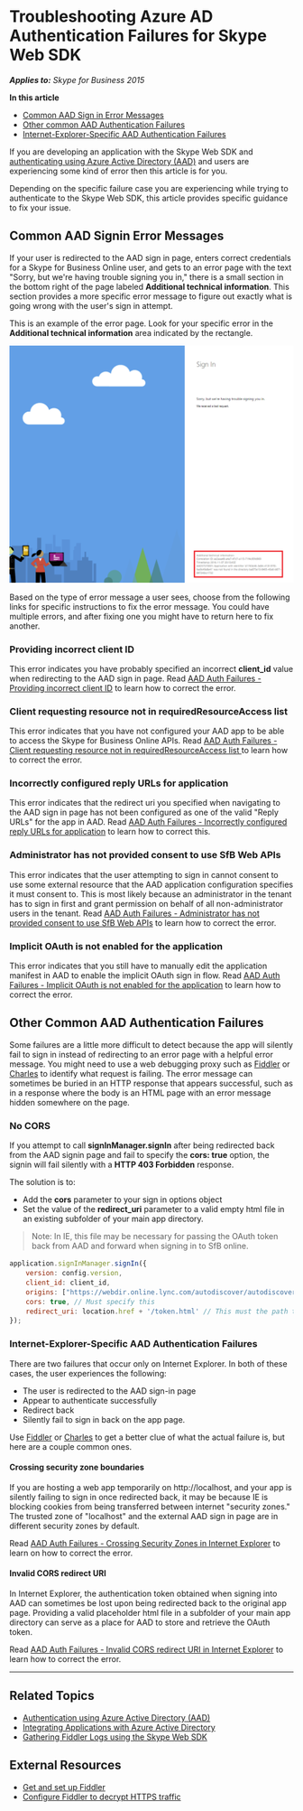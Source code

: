 # Troubleshooting Azure AD Authentication Failures for Skype Web SDK

_**Applies to:** Skype for Business 2015_

**In this article**
- [Common AAD Sign in Error Messages](#error-messages)
- [Other common AAD Authentication Failures](#other-failures)
- [Internet-Explorer-Specific AAD Authentication Failures](#IE-specific)

If you are developing an application with the Skype Web SDK and [authenticating using Azure Active Directory (AAD)](../../PTAuthAzureAD.md) and users are experiencing some kind of error then this article is for you.

Depending on the specific failure case you are experiencing while trying to authenticate to the Skype Web SDK, this article provides specific guidance to fix your issue. 

<a name="error-messages"></a>
## Common AAD Signin Error Messages

If your user is redirected to the AAD sign in page, enters correct credentials for a Skype for Business Online user, and gets to an error page with the text "Sorry, but we're having trouble signing you in," there is a small section in the bottom right of the page labeled **Additional technical information**. This section provides a more specific error message to figure out exactly what is going wrong with the user's sign in attempt.

This is an example of the error page. Look for your specific error in the **Additional technical information** area indicated by the rectangle.

![AAD sign in error](../../../images/troubleshooting/auth/AdditionalTechnicalInfo.PNG)

Based on the type of error message a user sees, choose from the following links for specific instructions to fix the error message. You could have multiple errors, and after fixing one you might have to return here to fix another.

### Providing incorrect client ID

This error indicates you have probably specified an incorrect **client_id** value when redirecting to the AAD sign in page.
Read [AAD Auth Failures - Providing incorrect client ID](./AADAuth-ClientID.md) to learn how to correct the error.

### Client requesting resource not in requiredResourceAccess list 

This error indicates that you have not configured your AAD app to be able to access the Skype for Business Online APIs.
Read [AAD Auth Failures - Client requesting resource not in requiredResourceAccess list ](./AADAuth-DelegatePermissions.md) to learn how to correct the error.

### Incorrectly configured reply URLs for application

This error indicates that the redirect uri you specified when navigating to the AAD sign in page has not been configured as one of the valid "Reply URLs" for the app in AAD.
Read [AAD Auth Failures - Incorrectly configured reply URLs for application](./AADAuth-ReplyURLs.md) to learn how to correct this.

### Administrator has not provided consent to use SfB Web APIs

This error indicates that the user attempting to sign in cannot consent to use some external resource that the AAD application configuration specifies it must consent to. This is most likely because an administrator in the tenant has to sign in first and grant permission on behalf of all non-administrator users in the tenant.
Read [AAD Auth Failures - Administrator has not provided consent to use SfB Web APIs](./AADAuth-AdminConsent.md) to learn how to correct the error.

### Implicit OAuth is not enabled for the application

This error indicates that you still have to manually edit the application manifest in AAD to enable the implicit OAuth sign in flow.
Read [AAD Auth Failures - Implicit OAuth is not enabled for the application](./AADAuth-EnableImplicitOAuth.md) to learn how to correct the error.

<a name="other-failures"></a>
## Other Common AAD Authentication Failures

Some failures are a little more difficult to detect because the app will silently fail to sign in instead of redirecting to an error page with a helpful error message. You might need to use a web debugging proxy such as [Fiddler](http://www.telerik.com/fiddler) or [Charles](https://www.charlesproxy.com/) to identify what request is failing. The error message can sometimes be buried in an HTTP response that appears successful, such as in a response where the body is an HTML page with an error message hidden somewhere on the page.

### No CORS

If you attempt to call **signInManager.signIn** after being redirected back from the AAD signin page and fail to specify the **cors: true** option, the signin will fail silently with a **HTTP 403 Forbidden** response.

The solution is to:

- Add the **cors** parameter to your sign in options object 
- Set the value of the **redirect_uri** parameter to a valid empty html file in an existing subfolder of your main app directory. 

>Note: In IE, this file may be necessary for passing the OAuth token back from AAD and forward when signing in to SfB online.

``` js
application.signInManager.signIn({
    version: config.version,
    client_id: client_id,
    origins: ["https://webdir.online.lync.com/autodiscover/autodiscoverservice.svc/root"],
    cors: true, // Must specify this
    redirect_uri: location.href + '/token.html' // This must the path to a valid empty HTML file
});
```

<a name="IE-specific"></a>
### Internet-Explorer-Specific AAD Authentication Failures

There are two failures that occur only on Internet Explorer. In both of these cases, the user experiences the following:

- The user is redirected to the AAD sign-in page
- Appear to authenticate successfully
- Redirect back
- Silently fail to sign in back on the app page. 

Use [Fiddler](http://www.telerik.com/fiddler) or [Charles](https://www.charlesproxy.com/) to get a better clue of what the actual failure is, but here are a couple common ones.

#### Crossing security zone boundaries

If you are hosting a web app temporarily on http://localhost, and your app is silently failing to sign in once redirected back, it may be because IE is blocking cookies from being transferred between internet "security zones." The trusted zone of "localhost" and the external AAD sign in page are in different security zones by default.

Read [AAD Auth Failures - Crossing Security Zones in Internet Explorer](./AADAuth-IESecurityZones.md) to learn on how to correct the error.

#### Invalid CORS redirect URI

In Internet Explorer, the authentication token obtained when signing into AAD can sometimes be lost upon being redirected back to the original app page. Providing a valid placeholder html file in a subfolder of your main app directory can serve as a place for AAD to store and retrieve the OAuth token.

Read [AAD Auth Failures - Invalid CORS redirect URI in Internet Explorer](./AADAuth-IECORSRedirectURI.md) to learn how to correct the error.

---

<a name="related-topics"></a>
## Related Topics

- [Authentication using Azure Active Directory (AAD)](../../PTAuthAzureAD.md)
- [Integrating Applications with Azure Active Directory](https://docs.microsoft.com/en-us/azure/active-directory/active-directory-integrating-applications)
- [Gathering Fiddler Logs using the Skype Web SDK](../gatheringLogs/Logs-WebTraffic.md)

## External Resources

- [Get and set up Fiddler](http://docs.telerik.com/fiddler/Configure-Fiddler/Tasks/InstallFiddler)
- [Configure Fiddler to decrypt HTTPS traffic](http://docs.telerik.com/fiddler/Configure-Fiddler/Tasks/DecryptHTTPS)

